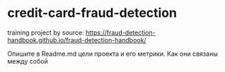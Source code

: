 # credit-card-fraud-detection
training project by source: https://fraud-detection-handbook.github.io/fraud-detection-handbook/


Опишите в Readme.md цели проекта и его метрики. Как они
связаны между собой
